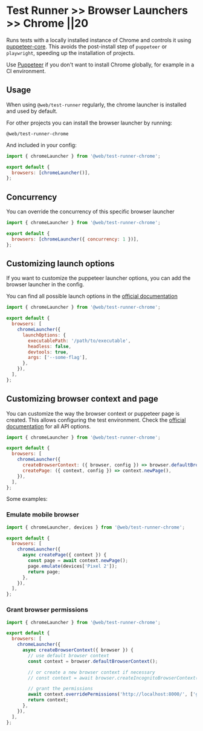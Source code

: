 # Test Runner >> Browser Launchers >> Chrome ||20

Runs tests with a locally installed instance of Chrome and controls it using [puppeteer-core](https://www.npmjs.com/package/puppeteer-core). This avoids the post-install step of `puppeteer` or `playwright`, speeding up the installation of projects.

Use [Puppeteer](./puppeteer.md) if you don't want to install Chrome globally, for example in a CI environment.

## Usage

When using `@web/test-runner` regularly, the chrome launcher is installed and used by default.

For other projects you can install the browser launcher by running:

```
@web/test-runner-chrome
```

And included in your config:

```js
import { chromeLauncher } from '@web/test-runner-chrome';

export default {
  browsers: [chromeLauncher()],
};
```

## Concurrency

You can override the concurrency of this specific browser launcher

```js
import { chromeLauncher } from '@web/test-runner-chrome';

export default {
  browsers: [chromeLauncher({ concurrency: 1 })],
};
```

## Customizing launch options

If you want to customize the puppeteer launcher options, you can add the browser launcher in the config.

You can find all possible launch options in the [official documentation](https://github.com/puppeteer/puppeteer/blob/main/docs/api.md#puppeteerlaunchoptions)

```js
import { chromeLauncher } from '@web/test-runner-chrome';

export default {
  browsers: [
    chromeLauncher({
      launchOptions: {
        executablePath: '/path/to/executable',
        headless: false,
        devtools: true,
        args: ['--some-flag'],
      },
    }),
  ],
};
```

## Customizing browser context and page

You can customize the way the browser context or puppeteer page is created. This allows configuring the test environment. Check the [official documentation](https://github.com/puppeteer/puppeteer/blob/v5.5.0/docs/api.md) for all API options.

```js
import { chromeLauncher } from '@web/test-runner-chrome';

export default {
  browsers: [
    chromeLauncher({
      createBrowserContext: ({ browser, config }) => browser.defaultBrowserContext(),
      createPage: ({ context, config }) => context.newPage(),
    }),
  ],
};
```

Some examples:

### Emulate mobile browser

```js
import { chromeLauncher, devices } from '@web/test-runner-chrome';

export default {
  browsers: [
    chromeLauncher({
      async createPage({ context }) {
        const page = await context.newPage();
        page.emulate(devices['Pixel 2']);
        return page;
      },
    }),
  ],
};
```

### Grant browser permissions

```js
import { chromeLauncher } from '@web/test-runner-chrome';

export default {
  browsers: [
    chromeLauncher({
      async createBrowserContext({ browser }) {
        // use default browser context
        const context = browser.defaultBrowserContext();

        // or create a new browser context if necessary
        // const context = await browser.createIncognitoBrowserContext()

        // grant the permissions
        await context.overridePermissions('http://localhost:8000/', ['geolocation']);
        return context;
      },
    }),
  ],
};
```
